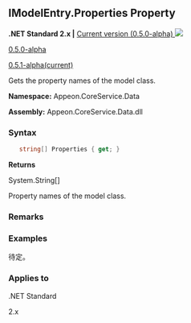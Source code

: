## **IModelEntry.Properties Property**

**.NET Standard 2.x |**  <a href="javascript:void(0)" class="dropdown">Current version (0.5.0-alpha) <img src="~/images/dropdown.png"/></a>

<div class="otherversions"  value="versdiv">

<a href="javascript:void(0)">0.5.0-alpha</a>

<a href="javascript:void(0)">0.5.1-alpha(current)</a>

</div>

Gets the property names of the model class.

 **Namespace:** Appeon.CoreService.Data

 **Assembly:** Appeon.CoreService.Data.dll

### **Syntax**

```c#
   string[] Properties { get; }
```

**Returns**

System.String[]

Property names of the model class.

### **Remarks**



### **Examples**

待定。



### **Applies to**

.NET Standard 

2.x